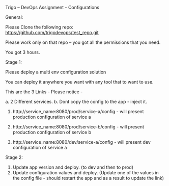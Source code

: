 Trigo – DevOps Assignment - Configurations

General:

Please Clone the following repo: https://github.com/trigodevops/test_repo.git

Please work only on that repo – you got all the permissions that you need.

You got 3 hours.

Stage 1:

Please deploy a multi env configuration solution

You can deploy it anywhere you want with any tool that to want to use.

This are the 3 Links - Please notice - 

a. 2 Different services.
b. Dont copy the config to the app - inject it.

1. http://service_name:8080/prod/service-a/config - will present production configuration of service a 

2. http://service_name:8080/prod/service-b/config - will present production configuration of service b

3. http://service_name:8080/dev/service-a/config  - will present dev configuration of service a

Stage 2:

1. Update app version and deploy. (to dev and then to prod)
2. Update configuration values and deploy. (Update one of the values in the config file - should restart the app and as a result to update the link)
